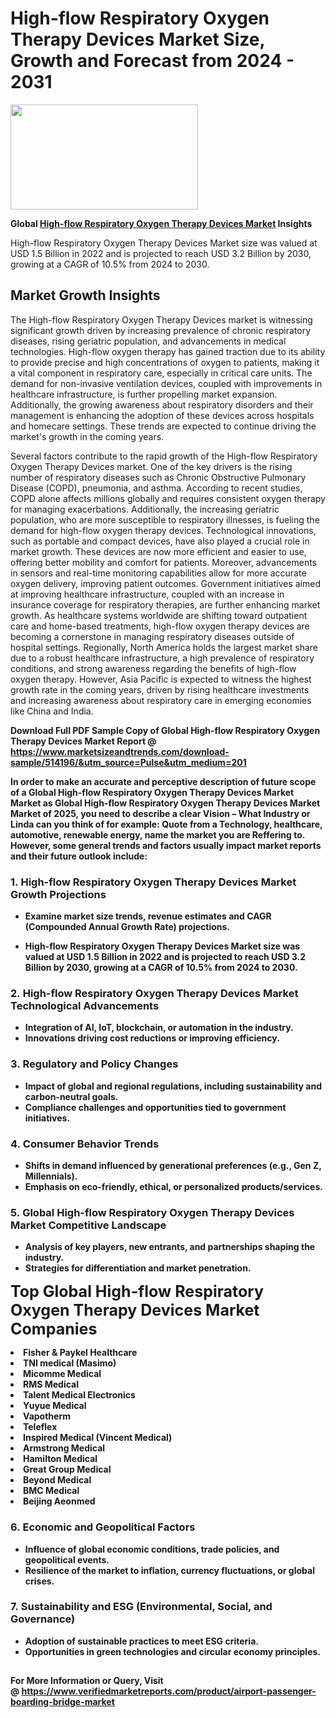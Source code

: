 <H1>High-flow Respiratory Oxygen Therapy Devices Market Size, Growth and Forecast from 2024 - 2031</H1><img class="aligncenter size-medium wp-image-584254" src="https://thirdeyenews.in/wp-content/uploads/2024/09/Global-Market-Research-300x168.jpeg" alt="" width="300" height="168" /><p><strong>Global&nbsp;<a href="https://www.marketsizeandtrends.com/download-sample/514196/&amp;utm_source=Pulse&amp;utm_medium=201">High-flow Respiratory Oxygen Therapy Devices Market</a> Insights</strong></p><p>High-flow Respiratory Oxygen Therapy Devices Market size was valued at USD 1.5 Billion in 2022 and is projected to reach USD 3.2 Billion by 2030, growing at a CAGR of 10.5% from 2024 to 2030.</p><p><h2>Market Growth Insights</h2> <p>The High-flow Respiratory Oxygen Therapy Devices market is witnessing significant growth driven by increasing prevalence of chronic respiratory diseases, rising geriatric population, and advancements in medical technologies. High-flow oxygen therapy has gained traction due to its ability to provide precise and high concentrations of oxygen to patients, making it a vital component in respiratory care, especially in critical care units. The demand for non-invasive ventilation devices, coupled with improvements in healthcare infrastructure, is further propelling market expansion. Additionally, the growing awareness about respiratory disorders and their management is enhancing the adoption of these devices across hospitals and homecare settings. These trends are expected to continue driving the market's growth in the coming years.</p> <p><strong></strong></p> <p>Several factors contribute to the rapid growth of the High-flow Respiratory Oxygen Therapy Devices market. One of the key drivers is the rising number of respiratory diseases such as Chronic Obstructive Pulmonary Disease (COPD), pneumonia, and asthma. According to recent studies, COPD alone affects millions globally and requires consistent oxygen therapy for managing exacerbations. Additionally, the increasing geriatric population, who are more susceptible to respiratory illnesses, is fueling the demand for high-flow oxygen therapy devices. Technological innovations, such as portable and compact devices, have also played a crucial role in market growth. These devices are now more efficient and easier to use, offering better mobility and comfort for patients. Moreover, advancements in sensors and real-time monitoring capabilities allow for more accurate oxygen delivery, improving patient outcomes. Government initiatives aimed at improving healthcare infrastructure, coupled with an increase in insurance coverage for respiratory therapies, are further enhancing market growth. As healthcare systems worldwide are shifting toward outpatient care and home-based treatments, high-flow oxygen therapy devices are becoming a cornerstone in managing respiratory diseases outside of hospital settings. Regionally, North America holds the largest market share due to a robust healthcare infrastructure, a high prevalence of respiratory conditions, and strong awareness regarding the benefits of high-flow oxygen therapy. However, Asia Pacific is expected to witness the highest growth rate in the coming years, driven by rising healthcare investments and increasing awareness about respiratory care in emerging economies like China and India.</p> <p><strong></p><p><span class=""><strong>Download Full PDF Sample Copy of Global High-flow Respiratory Oxygen Therapy Devices Market Report</strong> @ <a href="https://www.marketsizeandtrends.com/download-sample/514196/&amp;utm_source=Pulse&amp;utm_medium=201" target="_blank">https://www.marketsizeandtrends.com/download-sample/514196/&amp;utm_source=Pulse&amp;utm_medium=201</a></span></p><p>In order to make an accurate and perceptive description of future scope of a Global&nbsp;High-flow Respiratory Oxygen Therapy Devices Market Market as Global&nbsp;High-flow Respiratory Oxygen Therapy Devices Market Market of 2025, you need to describe a clear Vision &ndash; What Industry or Linda can you think of for example: Quote from a Technology, healthcare, automotive, renewable energy, name the market you are Reffering to. However, some general trends and factors usually impact market reports and their future outlook include:</p><h3>1.&nbsp;<strong>High-flow Respiratory Oxygen Therapy Devices Market Growth Projections</strong></h3><ul><li>Examine market size trends, revenue estimates and CAGR (Compounded Annual Growth Rate) projections.</li><li><p>High-flow Respiratory Oxygen Therapy Devices Market size was valued at USD 1.5 Billion in 2022 and is projected to reach USD 3.2 Billion by 2030, growing at a CAGR of 10.5% from 2024 to 2030.</p></li></ul><h3>2.&nbsp;<strong>High-flow Respiratory Oxygen Therapy Devices Market Technological Advancements</strong></h3><ul><li>Integration of AI, IoT, blockchain, or automation in the industry.</li><li>Innovations driving cost reductions or improving efficiency.</li></ul><h3>3.&nbsp;<strong>Regulatory and Policy Changes</strong></h3><ul><li>Impact of global and regional regulations, including sustainability and carbon-neutral goals.</li><li>Compliance challenges and opportunities tied to government initiatives.</li></ul><h3>4.&nbsp;<strong>Consumer Behavior Trends</strong></h3><ul><li>Shifts in demand influenced by generational preferences (e.g., Gen Z, Millennials).</li><li>Emphasis on eco-friendly, ethical, or personalized products/services.</li></ul><h3>5.&nbsp;<strong>Global High-flow Respiratory Oxygen Therapy Devices Market Competitive Landscape</strong></h3><ul><li>Analysis of key players, new entrants, and partnerships shaping the industry.</li><li>Strategies for differentiation and market penetration.</li></ul><p data-pm-slice="1 1 []"><span style="color: inherit; font-family: inherit; font-size: 25px;">Top Global High-flow Respiratory Oxygen Therapy Devices Market Companies</span></p><div class="" data-test-id=""><p><li>Fisher & Paykel Healthcare</li><li> TNI medical (Masimo)</li><li> Micomme Medical</li><li> RMS Medical</li><li> Talent Medical Electronics</li><li> Yuyue Medical</li><li> Vapotherm</li><li> Teleflex</li><li> Inspired Medical (Vincent Medical)</li><li> Armstrong Medical</li><li> Hamilton Medical</li><li> Great Group Medical</li><li> Beyond Medical</li><li> BMC Medical</li><li> Beijing Aeonmed</li></p></div><h3>6.&nbsp;<strong>Economic and Geopolitical Factors</strong></h3><ul><li>Influence of global economic conditions, trade policies, and geopolitical events.</li><li>Resilience of the market to inflation, currency fluctuations, or global crises.</li></ul><h3>7.&nbsp;<strong>Sustainability and ESG (Environmental, Social, and Governance)</strong></h3><ul><li>Adoption of sustainable practices to meet ESG criteria.</li><li>Opportunities in green technologies and circular economy principles.</li></ul><h2><strong style="font-size: 14px;">For More Information or Query, Visit @&nbsp;</strong><a style="background-color: #ffffff; font-size: 14px;" href="https://www.marketsizeandtrends.com/report/high-flow-respiratory-oxygen-therapy-devices-market/" target="_blank">https://www.verifiedmarketreports.com/product/airport-passenger-boarding-bridge-market</a></h2>
